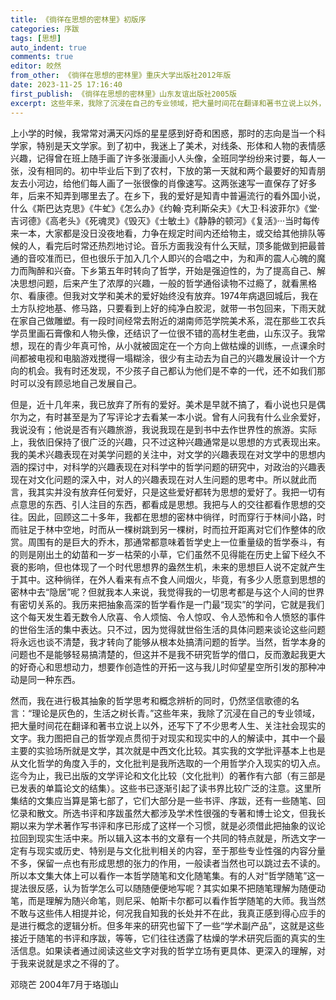 ```yaml
---
title: 《徜徉在思想的密林里》初版序
categories: 序跋
tags: [思想]
auto_indent: true
comments: true
editor: 皎然
from_other: 《徜徉在思想的密林里》重庆大学出版社2012年版
date: 2023-11-25 17:16:40
first_publish: 《徜徉在思想的密林里》山东友谊出版社2005版
excerpt: 这些年来，我除了沉浸在自己的专业领域，把大量时间花在翻译和著书立说上以外，还写下了不少思考人生、关注社会现实的文字。我力图把自己的哲学观点贯彻于对现实和现实中的人的解读中，其中一个最主要的实验场所就是文学，其次就是中西文化比较。其实我的文学批评基本上也是从文化哲学的角度入手的，文化批判是我所选取的一个用哲学介入现实的切入点。迄今为止，我已出版的文学评论和文化比较（文化批判）的著作有六部（有三部是已发表的单篇论文的结集）。这些书已逐渐引起了读书界比较广泛的注意。这里所集结的文集应当算是第七部了，它们大部分是一些书评、序跋，还有一些随笔、回忆录和散文。所选书评和序跋虽然大都涉及学术性很强的专著和博士论文，但我长期以来为学术著作写书评和序已形成了这样一个习惯，就是必须借此把抽象的议论拉回到现实生活中来。所以辑入这本书的文章有一个共同的特点就是，所选文字一定有与现实或历史、特别是与文化批判相关的内容，至于那些专业性强的内容分量不多，保留一点也有形成思想的张力的作用，一般读者当然也可以跳过去不读的。所以本文集大体上可以看作一本哲学随笔和文化随笔集。
---
```

上小学的时候，我常常对满天闪烁的星星感到好奇和困惑，那时的志向是当一个科学家，特别是天文学家。到了初中，我迷上了美术，对线条、形体和人物的表情感兴趣，记得曾在班上随手画了许多张漫画小人头像，全班同学纷纷来讨要，每人一张，没有相同的。初中毕业后下到了农村，下放的第一天就和两个最要好的知青朋友去小河边，给他们每人画了一张很像的肖像速写。这两张速写一直保存了好多年，后来不知弄到哪里去了。在乡下，我的爱好是知青中普遍流行的看外国小说，什么《斯巴达克思》《牛虻》《怎么办》《约翰·克利斯朵夫》《大卫·科波菲尔》《堂·吉诃德》《高老头》《死魂灵》《毁灭》《士敏土》《静静的顿河》《复活》···当时每传来一本，大家都是没日没夜地看，力争在规定时间内还给物主，或交给其他排队等候的人，看完后时常还热烈地讨论。音乐方面我没有什么天赋，顶多能做到把最普通的音咬准而已，但也很乐于加入几个人即兴的合唱之中，为和声的震人心魄的魔力而陶醉和兴奋。下乡第五年时转向了哲学，开始是强迫性的，为了提高自己、解决思想问题，后来产生了浓厚的兴趣，一般的哲学通俗读物不过瘾了，就看黑格尔、看康德。但我对文学和美术的爱好始终没有放弃。1974年病退回城后，我在土方队挖地基、修马路，只要看到上好的纯净白胶泥，就带一书包回来，下雨天就在家自己做雕塑。有一段时间经常去附近的湖南师范学院美术系，混在那些工农兵学员里画石膏像和人物头像，还结识了一位很不错的高材生老曲，山东汉子。我常想，现在的青少年真可怜，从小就被固定在一个方向上做枯燥的训练，一点课余时间都被电视和电脑游戏搅得一塌糊涂，很少有主动去为自己的兴趣发展设计一个方向的机会。我有时还发现，不少孩子自己都认为他们是不幸的一代，还不如我们那时可以没有顾忌地自己发展自己。

但是，近十几年来，我已放弃了所有的爱好。美术是早就不搞了，看小说也只是偶尔为之，有时甚至是为了写评论才去看某一本小说。曾有人问我有什么业余爱好，我说没有；他说是否有兴趣旅游，我说我现在是到书中去作世界性的旅游。实际上，我依旧保持了很广泛的兴趣，只不过这种兴趣通常是以思想的方式表现出来。我的美术兴趣表现在对美学问题的关注中，对文学的兴趣表现在对文学中的思想内涵的探讨中，对科学的兴趣表现在对科学中的哲学问题的研究中，对政治的兴趣表现在对文化问题的深入中，对人的兴趣表现在对人生问题的思考中。所以就此而言，我其实并没有放弃任何爱好，只是这些爱好都转为思想的爱好了。我把一切有点意思的东西、引人注目的东西，都看成是思想。我把与人的交往都看作思想的交往。因此，回顾这二十多年，我都在思想的密林中徜徉，时而穿行于林间小路，时而驻足于林中空地，时而从一棵树跳到另一棵树，时而拉开距离对它们作整体的欣赏。周围有的是巨大的乔木，那通常都意味着哲学史上一位重量级的哲学泰斗，有的则是刚出土的幼苗和一岁一枯荣的小草，它们虽然不见得能在历史上留下经久不衰的影响，但也体现了一个时代思想界的盎然生机，未来的思想巨人说不定就产生于其中。这种徜徉，在外人看来有点不食人间烟火，毕竟，有多少人愿意到思想的密林中去“隐居”呢？但就我本人来说，我觉得我的一切思考都是与这个人间的世界有密切关系的。我历来把抽象高深的哲学看作是一门最“现实”的学问，它就是我们这个每天发生着无数令人欣喜、令人烦恼、令人惊叹、令人恐怖和令人愤怒的事件的世俗生活的集中表达。只不过，因为觉得就世俗生活的具体问题来谈论这些问题将永远也谈不清楚，我才转向了能够从根本处搞清问题的哲学。当然，哲学本身的问题也不是能够轻易搞清楚的，但这并不是我不研究哲学的借口，反而激起我更大的好奇心和思想动力，想要作创造性的开拓一这与我儿时仰望星空所引发的那种冲动是同一种东西。

然而，我在进行极其抽象的哲学思考和概念辨析的同时，仍然坚信歌德的名言：“理论是灰色的，生活之树长青。”这些年来，我除了沉浸在自己的专业领域，把大量时间花在翻译和著书立说上以外，还写下了不少思考人生、关注社会现实的文字。我力图把自己的哲学观点贯彻于对现实和现实中的人的解读中，其中一个最主要的实验场所就是文学，其次就是中西文化比较。其实我的文学批评基本上也是从文化哲学的角度入手的，文化批判是我所选取的一个用哲学介入现实的切入点。迄今为止，我已出版的文学评论和文化比较（文化批判）的著作有六部（有三部是已发表的单篇论文的结集）。这些书已逐渐引起了读书界比较广泛的注意。这里所集结的文集应当算是第七部了，它们大部分是一些书评、序跋，还有一些随笔、回忆录和散文。所选书评和序跋虽然大都涉及学术性很强的专著和博士论文，但我长期以来为学术著作写书评和序已形成了这样一个习惯，就是必须借此把抽象的议论拉回到现实生活中来。所以辑入这本书的文章有一个共同的特点就是，所选文字一定有与现实或历史、特别是与文化批判相关的内容，至于那些专业性强的内容分量不多，保留一点也有形成思想的张力的作用，一般读者当然也可以跳过去不读的。所以本文集大体上可以看作一本哲学随笔和文化随笔集。有的人对“哲学随笔”这一提法很反感，认为哲学怎么可以随随便便地写呢？其实如果不把随笔理解为随便动笔，而是理解为随兴命笔，则尼采、帕斯卡尔都可以看作哲学随笔的大师。我当然不敢与这些伟人相提并论，何况我自知我的长处并不在此，我真正感到得心应手的是进行概念的逻辑分析。但多年来的研究也留下了一些“学术副产品”，这就是这些接近于随笔的书评和序跋，等等，它们往往透露了枯燥的学术研究后面的真实的生活信息。如果读者通过阅读这些文字对我的哲学立场有更具体、更深入的理解，对于我来说就是求之不得的了。

邓晓芒
2004年7月于珞珈山
